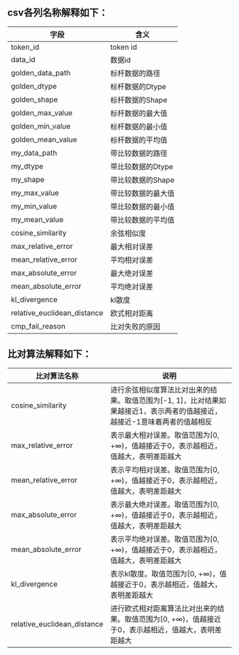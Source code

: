 ## csv各列名称解释如下：

| 字段                         | 含义                 |
| --------------------------- | -------------------- |
| token_id                    | token id             |
| data_id                     | 数据id                |
| golden_data_path            | 标杆数据的路径         |
| golden_dtype                | 标杆数据的Dtype       |
| golden_shape                | 标杆数据的Shape       |
| golden_max_value            | 标杆数据的最大值       |
| golden_min_value            | 标杆数据的最小值       |
| golden_mean_value           | 标杆数据的平均值       |
| my_data_path                | 带比较数据的路径       |
| my_dtype                    | 带比较数据的Dtype     |
| my_shape                    | 带比较数据的Shape     |
| my_max_value                | 带比较数据的最大值     |
| my_min_value                | 带比较数据的最小值     |
| my_mean_value               | 带比较数据的平均值     |
| cosine_similarity           | 余弦相似度            |
| max_relative_error          | 最大相对误差          |
| mean_relative_error         | 平均相对误差          |
| max_absolute_error          | 最大绝对误差          |
| mean_absolute_error         | 平均绝对误差          |
| kl_divergence               | kl散度               |
| relative_euclidean_distance | 欧式相对距离          |
| cmp_fail_reason             | 比对失败的原因        |

## 比对算法解释如下：

| 比对算法名称                 | 说明                                                                                                             |
| --------------------------- | ---------------------------------------------------------------------------------------------------------------- |
| cosine_similarity           | 进行余弦相似度算法比对出来的结果。取值范围为[-1, 1]，比对结果如果越接近1，表示两者的值越接近，越接近-1意味着两者的值越相反 |
| max_relative_error          | 表示最大相对误差。取值范围为[0, +∞)，值越接近于0，表示越相近，值越大，表明差距越大                                     |
| mean_relative_error         | 表示平均相对误差。取值范围为[0, +∞)，值越接近于0，表示越相近，值越大，表明差距越大                                     |
| max_absolute_error          | 表示最大绝对误差。取值范围为[0, +∞)，值越接近于0，表示越相近，值越大，表明差距越大                                     |
| mean_absolute_error         | 表示平均绝对误差。取值范围为[0, +∞)，值越接近于0，表示越相近，值越大，表明差距越大                                     |
| kl_divergence               | 表示kl散度。取值范围为[0, +∞)，值越接近于0，表示越相近，值越大，表明差距越大                                           |
| relative_euclidean_distance | 进行欧式相对距离算法比对出来的结果。取值范围为[0, +∞)，值越接近于0，表示越相近，值越大，表明差距越大                     |